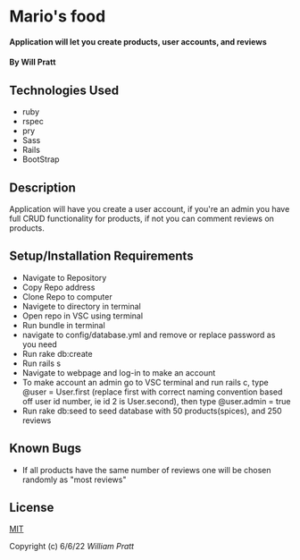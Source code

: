#  Mario's food

#### Application will let you create products, user accounts, and reviews

#### By Will Pratt

## Technologies Used

* ruby
* rspec
* pry
* Sass
* Rails
* BootStrap


## Description

Application will have you create a user account, if you're an admin you have full CRUD functionality for products, if not you can comment reviews on products.

## Setup/Installation Requirements

* Navigate to Repository 
* Copy Repo address
* Clone Repo to computer
* Navigete to directory in terminal
* Open repo in VSC using terminal 
* Run bundle in terminal
* navigate to config/database.yml and remove or replace password as you need
* Run rake db:create
* Run rails s
* Navigate to webpage and log-in to make an account
* To make account an admin go to VSC terminal and run rails c, type @user = User.first (replace first with correct  naming convention based off user id number, ie id 2 is User.second), then type @user.admin = true
* Run rake db:seed to seed database with 50 products(spices), and 250 reviews

## Known Bugs

* If all products have the same number of reviews one will be chosen randomly as "most reviews"

## License

[MIT](https://opensource.org/licenses/MIT)

Copyright (c) 6/6/22 _William Pratt_